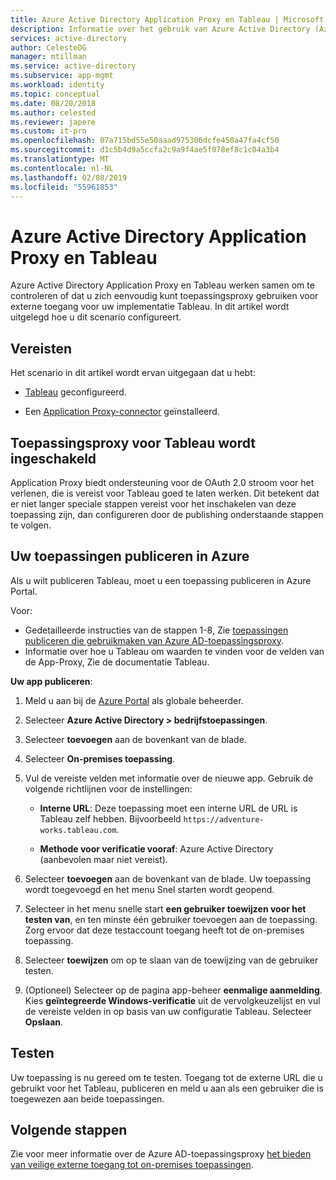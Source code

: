 ```yaml
---
title: Azure Active Directory Application Proxy en Tableau | Microsoft Docs
description: Informatie over het gebruik van Azure Active Directory (Azure AD) Application Proxy om externe toegang voor uw implementatie Tableau te bieden.
services: active-directory
author: CelesteDG
manager: mtillman
ms.service: active-directory
ms.subservice: app-mgmt
ms.workload: identity
ms.topic: conceptual
ms.date: 08/20/2018
ms.author: celested
ms.reviewer: japere
ms.custom: it-pro
ms.openlocfilehash: 07a715bd55e50aaad975306dcfe450a47fa4cf50
ms.sourcegitcommit: d1c5b4d9a5ccfa2c9a9f4ae5f078ef8c1c04a3b4
ms.translationtype: MT
ms.contentlocale: nl-NL
ms.lasthandoff: 02/08/2019
ms.locfileid: "55961853"
---
```

# <a name="azure-active-directory-application-proxy-and-tableau"></a>Azure Active Directory Application Proxy en Tableau 

Azure Active Directory Application Proxy en Tableau werken samen om te controleren of dat u zich eenvoudig kunt toepassingsproxy gebruiken voor externe toegang voor uw implementatie Tableau. In dit artikel wordt uitgelegd hoe u dit scenario configureert.  

## <a name="prerequisites"></a>Vereisten 

Het scenario in dit artikel wordt ervan uitgegaan dat u hebt:

- [Tableau](https://onlinehelp.tableau.com/current/server/en-us/proxy.htm#azure) geconfigureerd. 

- Een [Application Proxy-connector](application-proxy-add-on-premises-application.md) geïnstalleerd. 

 
## <a name="enabling-application-proxy-for-tableau"></a>Toepassingsproxy voor Tableau wordt ingeschakeld 

Application Proxy biedt ondersteuning voor de OAuth 2.0 stroom voor het verlenen, die is vereist voor Tableau goed te laten werken. Dit betekent dat er niet langer speciale stappen vereist voor het inschakelen van deze toepassing zijn, dan configureren door de publishing onderstaande stappen te volgen.


## <a name="publish-your-applications-in-azure"></a>Uw toepassingen publiceren in Azure 

Als u wilt publiceren Tableau, moet u een toepassing publiceren in Azure Portal.

Voor:

- Gedetailleerde instructies van de stappen 1-8, Zie [toepassingen publiceren die gebruikmaken van Azure AD-toepassingsproxy](application-proxy-add-on-premises-application.md). 
- Informatie over hoe u Tableau om waarden te vinden voor de velden van de App-Proxy, Zie de documentatie Tableau.  

**Uw app publiceren**: 


1. Meld u aan bij de [Azure Portal](https://portal.azure.com) als globale beheerder. 

2. Selecteer **Azure Active Directory > bedrijfstoepassingen**. 

3. Selecteer **toevoegen** aan de bovenkant van de blade. 

4. Selecteer **On-premises toepassing**. 

5. Vul de vereiste velden met informatie over de nieuwe app. Gebruik de volgende richtlijnen voor de instellingen: 

    - **Interne URL**: Deze toepassing moet een interne URL de URL is Tableau zelf hebben. Bijvoorbeeld `https://adventure-works.tableau.com`. 

    - **Methode voor verificatie vooraf**: Azure Active Directory (aanbevolen maar niet vereist). 

6. Selecteer **toevoegen** aan de bovenkant van de blade. Uw toepassing wordt toegevoegd en het menu Snel starten wordt geopend. 

7. Selecteer in het menu snelle start **een gebruiker toewijzen voor het testen van**, en ten minste één gebruiker toevoegen aan de toepassing. Zorg ervoor dat deze testaccount toegang heeft tot de on-premises toepassing. 

8. Selecteer **toewijzen** om op te slaan van de toewijzing van de gebruiker testen. 

9. (Optioneel) Selecteer op de pagina app-beheer **eenmalige aanmelding**. Kies **geïntegreerde Windows-verificatie** uit de vervolgkeuzelijst en vul de vereiste velden in op basis van uw configuratie Tableau. Selecteer **Opslaan**. 

 

## <a name="testing"></a>Testen 

Uw toepassing is nu gereed om te testen. Toegang tot de externe URL die u gebruikt voor het Tableau, publiceren en meld u aan als een gebruiker die is toegewezen aan beide toepassingen.



## <a name="next-steps"></a>Volgende stappen

Zie voor meer informatie over de Azure AD-toepassingsproxy [het bieden van veilige externe toegang tot on-premises toepassingen](application-proxy.md).

